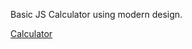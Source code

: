 Basic JS Calculator using modern design.

<a href="https://daynewr.github.io/FreeCodeCamp/Calculator" target="_blank"> Calculator </a>
